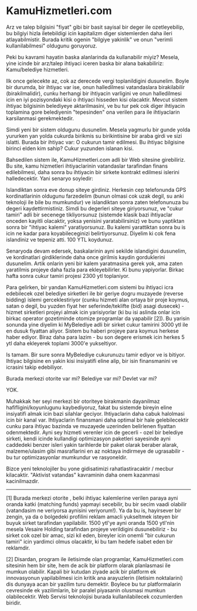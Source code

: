 # KamuHizmetleri.com

Arz ve talep bilgisini "fiyat" gibi bir basit sayisal bir deger ile
ozetleyebilip, bu bilgiyi hizla iletebildigi icin kapitalizm diger
sistemlerden daha ileri atlayabilmistir. Burada kritik ogenin "bilgiye
yakinlik" ve onun "verimli kullanilabilmesi" oldugunu goruyoruz.

Peki bu kavrami hayatin baska alanlarinda da kullanabilir miyiz?
Mesela, yine icinde bir arz/talep ihtiyaci iceren baska bir alana
bakabiliriz: Kamu/belediye hizmetleri.

Ilk once gelecekte az, cok az derecede vergi toplanildigini
dusunelim. Boyle bir durumda, bir ihtiyac var ise, onun halledilmesi
vatandaslara birakilabilir (birakilmalidir), cunku herhangi bir
ihtiyacin varligini ve onun halledilmesi icin en iyi pozisyondaki kisi
o ihtiyaci hisseden kisi olacaktir. Mevcut sistem ihtiyac bilgisinin
belediyeye aktarilmasini, ve bu tur pek cok diger ihtiyacin toplamina
gore belediyenin "tepesinden" ona verilen para ile ihtiyaclarin
karsilanmasi gerekmektedir.

Simdi yeni bir sistem oldugunu dusunelim. Mesela yagmurlu bir gunde
yolda yururken yan yolda cukurda birikmis su birikintisine bir araba
girdi ve sizi islatti. Burada bir ihtiyac var: O cukurun tamir
edilmesi. Bu ihtiyac bilgisine birinci elden kim sahip? Cukur yuzunden
islanan kisi.

Bahsedilen sistem ile, KamuHizmetleri.com adli bir Web sitesine
girebiliriz. Bu site, kamu hizmetleri ihtiyaclarinin vatandaslar
tarafindan finans edilebilmesi, daha sonra bu ihtiyacin bir sirkete
kontrakt edilmesi islerini halledecektir. Yani senaryo soyledir:

Islandiktan sonra eve donup siteye girdiniz. Herkesin cep telefonunda
GPS kordinatlarinin oldugunu farzedelim (bunun olmasi cok uzak degil,
su anki teknoloji ile bile bu mumkundur) ve islandiktan sonra zaten
telefonunuza bu degeri kaydettirmistiniz. Simdi bu degerleri siteye
giriyorsunuz, ve "cukur tamiri" adli bir secenege tikliyorsunuz
(sistemde klasik bazi ihtiyaclar onceden kayitli olacaktir, yoksa
yenisini yaratabilirsiniz) ve bunu yaptiktan sonra bir "ihtiyac
kalemi" yaratiyorsunuz. Bu kalemi yarattiktan sonra bu is icin ne
kadar para koyabileceginizi belirtiyorsunuz. Diyelim ki cok fena
islandiniz ve tepeniz atti. 100 YTL koydunuz.

Senaryoda devam edersek, baskalarinin ayni sekilde islandigini
dusunelim, ve kordinatlari girdiklerinde daha once girilmis kaydin
gorduklerini dusunelim. Artik onlarin yeni bir kalem yaratmasina gerek
yok, ama zaten yaratilmis projeye daha fazla para ekleyebilirler. Ki
bunu yapiyorlar. Birkac hafta sonra cukur tamiri projesi 2300 ytl
toplaniyor.

Para gelirken, bir yandan KamuHizmetleri.com sistemi bu ihtiyaci icra
edebilecek ozel belediye sirketleri ile bir geriye dogru muzayede
(reverse bidding) islemi gerceklestiriyor (cunku hizmeti alan ortaya
bir proje koymus, satan o degil, bu yuzden fiyat her
seferinde/teklifte (bid) asagi dusecek) - hizmet sirketleri projeyi
almak icin yarisiyorlar (ki bu isi aslinda onlar icin birkac operator
gozetiminde otomize programlar da yapabilir [2]). Bu yarisin sonunda
yine diyelim ki MyBelediye adli bir sirket cukur tamirini 3000 ytl ile
en dusuk fiyattan aliyor. Sistem bu haberi projeye para koymus herkese
haber ediyor. Biraz daha para lazim - bu son degere erismek icin
herkes 5 ytl daha ekleyerek toplami 3000'e yukseltiyor.

Is tamam. Bir sure sonra MyBelediye cukurunuzu tamir ediyor ve is
bitiyor. Ihtiyac bilgisine en yakin kisi insiyatifi eline alip, bir
isin finansmanini ve icrasini takip edebiliyor.

Burada merkezi otorite var mi? Belediye var mi? Devlet var mi?

YOK.

Muhakkak her seyi merkezi bir otoriteye birakmanin dayanilmaz
hafifligini/koyunlugunu kaybediyoruz, fakat bu sistemde bireyin eline
insiyatifi almak icin bazi silahlar geciyor. Ihtiyaclarin daha cabuk
halolmasi icin bir kanal var. Ihtiyaclarin finansmani daha optimal bir
hale gelebilecektir cunku para ihtiyac bazinda ve muzayede uzerinden
belirlenen fiyattan odenmektedir. Ayni sey hizmeti verenler icin de
gecerli - ozel bir belediye sirketi, kendi icinde kullandigi
optimizasyon paketleri sayesinde ayni caddedeki benzer isleri yakin
tarihlerde bir paket olarak beraber alarak, malzeme/ulasim gibi
masraflarini en az noktaya indirmeye de ugrasabilir - bu tur
optimizasyonlar mumkundur ve rasyoneldir.

Bizce yeni teknolojiler bu yone gidisatimizi rahatlastiracaktir /
mecbur kilacaktir. "Aktivist vatandas" kavraminin daha onem kazanmasi
kacinilmazdir.

----

[1] Burada merkezi otorite , belki ihtiyac kalemlerine verilen paraya
ayni oranda katki (matching funds) yapmayi secebilir, bu bir secim
vaadi olabilir (vatandasim ne veriyorsa aynisini veriyorum!). Ya da bu
is, hayirsever bir zengin, ya da o bolgedeki profilini reklam amacli
yukseltmek isteyen bir buyuk sirket tarafindan yapilabilir. 1500
ytl'ye ayni oranda 1500 ytl'nin mesela Vesaire Holding tarafindan
projeye verildigini dusunebiliriz - bu sirket cok ozel bir amac, sizi
kil eden, bireyler icin onemli "bir cukurun tamiri" icin yardimci
olmus olacaktir, ki bu tam hedefe isabet eden bir reklamdir.

[2] Disardan, program ile iletisimde olan programlar,
KamuHizmetleri.com sitesinin hem bir site, hem de acik bir platform
olarak planlasmasi ile mumkun olabilir. Kapali bir kutudan ziyade acik
bir platform ek innovasyonun yapilabilmesi icin kritik ana arayuzlerin
(iletisim noktalarini) dis dunyaya acan bir yazilim turu
demektir. Boylece bu tur platformalarin cevresinde ek yazilimlarin,
bir paralel piyasanin olusmasi mumkun olabilecektir. Web Servisi
teknolojisi burada kullanilabilecek cozumlerden biridir.
